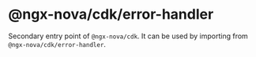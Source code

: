 # @ngx-nova/cdk/error-handler

Secondary entry point of `@ngx-nova/cdk`. It can be used by importing from `@ngx-nova/cdk/error-handler`.
